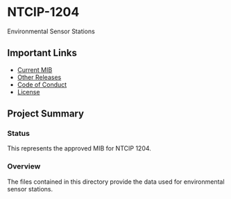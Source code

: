 # NTCIP-1204
Environmental Sensor Stations

## Important Links

- [Current MIB](https://github.com/ite-org/NTCIP-1204/)
- [Other Releases](https://github.com/ite-org/NTCIP-1204/releases)
- [Code of Conduct](CODE_OF_CONDUCT.md)
- [License](LICENSE.md)

## Project Summary

### Status

This represents the approved MIB for NTCIP 1204.

### Overview

The files contained in this directory provide the data used for environmental sensor stations.
